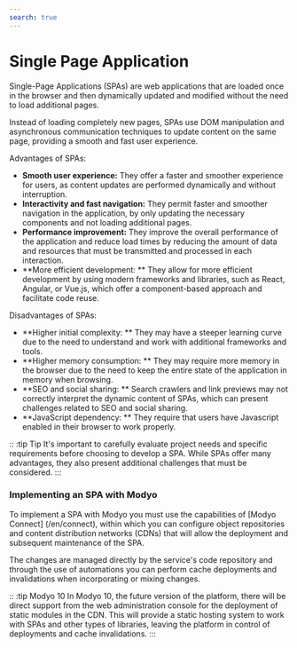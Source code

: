 ```yaml
---
search: true
---
```


# Single Page Application

Single-Page Applications (SPAs) are web applications that are loaded once in the browser and then dynamically updated and modified without the need to load additional pages.

Instead of loading completely new pages, SPAs use DOM manipulation and asynchronous communication techniques to update content on the same page, providing a smooth and fast user experience.

Advantages of SPAs:

- **Smooth user experience:** They offer a faster and smoother experience for users, as content updates are performed dynamically and without interruption.
- **Interactivity and fast navigation:** They permit faster and smoother navigation in the application, by only updating the necessary components and not loading additional pages.
- **Performance improvement:** They improve the overall performance of the application and reduce load times by reducing the amount of data and resources that must be transmitted and processed in each interaction.
- **More efficient development: ** They allow for more efficient development by using modern frameworks and libraries, such as React, Angular, or Vue.js, which offer a component-based approach and facilitate code reuse.

Disadvantages of SPAs:

- **Higher initial complexity: ** They may have a steeper learning curve due to the need to understand and work with additional frameworks and tools.
- **Higher memory consumption: ** They may require more memory in the browser due to the need to keep the entire state of the application in memory when browsing.
- **SEO and social sharing: ** Search crawlers and link previews may not correctly interpret the dynamic content of SPAs, which can present challenges related to SEO and social sharing.
- **JavaScript dependency: ** They require that users have Javascript enabled in their browser to work properly.

:: :tip Tip
It's important to carefully evaluate project needs and specific requirements before choosing to develop a SPA. While SPAs offer many advantages, they also present additional challenges that must be considered.
:::


### Implementing an SPA with Modyo

To implement a SPA with Modyo you must use the capabilities of [Modyo Connect] (/en/connect), within which you can configure object repositories and content distribution networks (CDNs) that will allow the deployment and subsequent maintenance of the SPA.

The changes are managed directly by the service's code repository and through the use of automations you can perform cache deployments and invalidations when incorporating or mixing changes.

:: :tip Modyo 10
In Modyo 10, the future version of the platform, there will be direct support from the web administration console for the deployment of static modules in the CDN. This will provide a static hosting system to work with SPAs and other types of libraries, leaving the platform in control of deployments and cache invalidations.
:::
